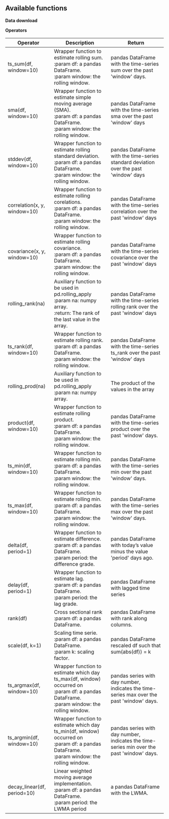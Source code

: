 Available functions
----------------

**Data download**


**Operators**

|Operator| Description | Return |
|---|---|---|
|ts_sum(df, window=10)|Wrapper function to estimate rolling sum.<br/>:param df: a pandas DataFrame.<br/> :param window: the rolling window.|pandas DataFrame with the time-series sum over the past 'window' days.|
|sma(df, window=10)| Wrapper function to estimate simple moving average (SMA).<br/>:param df: a pandas DataFrame.<br/>:param window: the rolling window.|pandas DataFrame with the time-series sma over the past 'window' days|
|stddev(df, window=10)|Wrapper function to estimate rolling standard deviation.<br/>:param df: a pandas DataFrame.<br/>:param window: the rolling window.|pandas DataFrame with the time-series standard deviation over the past 'window' days|
|correlation(x, y, window=10)|Wrapper function to estimate rolling corelations.<br/>:param df: a pandas DataFrame.<br/>:param window: the rolling window.|pandas DataFrame with the time-series correlation over the past 'window' days|
|covariance(x, y, window=10)|Wrapper function to estimate rolling covariance.<br/>:param df: a pandas DataFrame.<br/>:param window: the rolling window.|pandas DataFrame with the time-series covariance over the past 'window' days|
|rolling_rank(na)|Auxiliary function to be used in pd.rolling_apply<br/>:param na: numpy array.<br/>:return: The rank of the last value in the array.|pandas DataFrame with the time-series rolling rank over the past 'window' days|
|ts_rank(df, window=10)|Wrapper function to estimate rolling rank.<br/>:param df: a pandas DataFrame.<br/>:param window: the rolling window.|pandas DataFrame with the time-series ts_rank over the past 'window' days|
|rolling_prod(na)|Auxiliary function to be used in pd.rolling_apply<br/>:param na: numpy array.|The product of the values in the array|
|product(df, window=10)|Wrapper function to estimate rolling product.<br/>:param df: a pandas DataFrame.<br/>:param window: the rolling window.|pandas DataFrame with the time-series product over the past 'window' days.|
|ts_min(df, window=10)|Wrapper function to estimate rolling min.<br/>:param df: a pandas DataFrame.<br/>:param window: the rolling window.|pandas DataFrame with the time-series min over the past 'window' days.|
|ts_max(df, window=10)|Wrapper function to estimate rolling min.<br/>:param df: a pandas DataFrame.<br/>:param window: the rolling window.|pandas DataFrame with the time-series max over the past 'window' days.|
|delta(df, period=1)|Wrapper function to estimate difference.<br/>:param df: a pandas DataFrame.<br/>:param period: the difference grade.|pandas DataFrame with today’s value minus the value 'period' days ago.|
|delay(df, period=1)|Wrapper function to estimate lag.<br/>:param df: a pandas DataFrame.<br/>:param period: the lag grade.|pandas DataFrame with lagged time series|
|rank(df)|Cross sectional rank<br/>:param df: a pandas DataFrame.|pandas DataFrame with rank along columns.|
|scale(df, k=1)|Scaling time serie.<br/>:param df: a pandas DataFrame.<br/>:param k: scaling factor.|pandas DataFrame rescaled df such that sum(abs(df)) = k|
|ts_argmax(df, window=10)|Wrapper function to estimate which day ts_max(df, window) occurred on<br/>:param df: a pandas DataFrame.<br/>:param window: the rolling window.|pandas series with day number, indicates the time-series max over the past 'window' days.|
|ts_argmin(df, window=10)|Wrapper function to estimate which day ts_min(df, window) occurred on<br/>:param df: a pandas DataFrame.<br/>:param window: the rolling window.|pandas series with day number, indicates the time-series min over the past 'window' days.|
|decay_linear(df, period=10)|Linear weighted moving average implementation.<br/>:param df: a pandas DataFrame.<br/>:param period: the LWMA period|a pandas DataFrame with the LWMA.|
